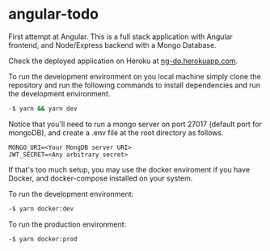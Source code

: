 # angular-todo

First attempt at Angular. This is a full stack application with Angular frontend, and Node/Express backend with a Mongo Database.

Check the deployed application on Heroku at [ng-do.herokuapp.com](https://ng-do.herokuapp.com/).

To run the development environment on you local machine simply clone the repository and run the following commands to install dependencies and run the development environment.

```sh
-$ yarn && yarn dev
```

Notice that you'll need to run a mongo server on port 27017 (default port for mongoDB), and create a .env file at the root directory as follows.

```env
MONGO_URI=<Your MongDB server URI>
JWT_SECRET=<Any arbitrary secret>
```

If that's too much setup, you may use the docker enviroment if you have Docker, and docker-compose installed on your system.

To run the development environment:

```sh
-$ yarn docker:dev
```

To run the production environment:

```sh
-$ yarn docker:prod
```
